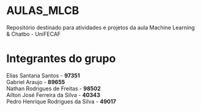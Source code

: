 # AULAS_MLCB
Repositório destinado para atividades e projetos da aula Machine Learning &amp; Chatbo - UniFECAF

# Integrantes do grupo

Elias Santana Santos - <strong>97351</strong> <br>
Gabriel Araujo - <strong>89655</strong><br>
Nathan Rodrigues de Freitas - <strong>98502</strong><br>
Ailton José Ferreira da Silva - <strong>40343</strong><br>
Pedro Henrique Rodrigues da Silva - <strong>49017</strong>
